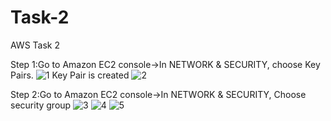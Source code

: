 # Task-2
AWS Task 2

Step 1:Go to Amazon EC2 console->In NETWORK & SECURITY, choose Key Pairs.
![1](https://user-images.githubusercontent.com/84776750/119525956-93f84000-bd9c-11eb-9774-82bd24e80bec.PNG)
Key Pair is created
![2](https://user-images.githubusercontent.com/84776750/119525948-922e7c80-bd9c-11eb-8a2d-b8969b0b0511.PNG)

Step 2:Go to Amazon EC2 console->In NETWORK & SECURITY, Choose security group
![3](https://user-images.githubusercontent.com/84776750/119528044-7fb54280-bd9e-11eb-8be3-0cb244409af2.PNG)
![4](https://user-images.githubusercontent.com/84776750/119528050-80e66f80-bd9e-11eb-8e4a-33b4a16ec285.PNG)
![5](https://user-images.githubusercontent.com/84776750/119528052-80e66f80-bd9e-11eb-8362-c54c7f22dbaf.PNG)
